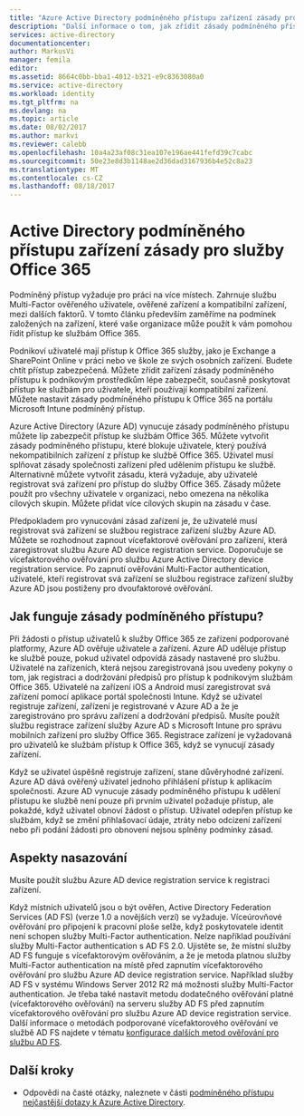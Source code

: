 ```yaml
---
title: "Azure Active Directory podmíněného přístupu zařízení zásady pro služby Office 365 | Microsoft Docs"
description: "Další informace o tom, jak zřídit zásady podmíněného přístupu zařízení, abyste měli podnikovým prostředkům informace zabezpečení, při zachování uživatele dodržování předpisů a přístup ke službám."
services: active-directory
documentationcenter: 
author: MarkusVi
manager: femila
editor: 
ms.assetid: 8664c0bb-bba1-4012-b321-e9c8363080a0
ms.service: active-directory
ms.workload: identity
ms.tgt_pltfrm: na
ms.devlang: na
ms.topic: article
ms.date: 08/02/2017
ms.author: markvi
ms.reviewer: calebb
ms.openlocfilehash: 10a4a23af08c31ea107e196ae441fefd39c7cabc
ms.sourcegitcommit: 50e23e8d3b1148ae2d36dad3167936b4e52c8a23
ms.translationtype: MT
ms.contentlocale: cs-CZ
ms.lasthandoff: 08/18/2017
---
```

# <a name="active-directory-conditional-access-device-policies-for-office-365-services"></a>Active Directory podmíněného přístupu zařízení zásady pro služby Office 365

Podmíněný přístup vyžaduje pro práci na více místech. Zahrnuje službu Multi-Factor ověřeného uživatele, ověřené zařízení a kompatibilní zařízení, mezi dalších faktorů. V tomto článku především zaměříme na podmínek založených na zařízení, které vaše organizace může použít k vám pomohou řídit přístup ke službám Office 365. 

Podnikoví uživatelé mají přístup k Office 365 služby, jako je Exchange a SharePoint Online v práci nebo ve škole ze svých osobních zařízení. Budete chtít přístup zabezpečená. Můžete zřídit zařízení zásady podmíněného přístupu k podnikovým prostředkům lépe zabezpečit, současně poskytovat přístup ke službám pro uživatele, kteří používají kompatibilní zařízení. Můžete nastavit zásady podmíněného přístupu k Office 365 na portálu Microsoft Intune podmíněný přístup.

Azure Active Directory (Azure AD) vynucuje zásady podmíněného přístupu můžete líp zabezpečit přístup ke službám Office 365. Můžete vytvořit zásady podmíněného přístupu, které blokuje uživatele, který používá nekompatibilních zařízení z přístup ke službě Office 365. Uživatel musí splňovat zásady společnosti zařízení před udělením přístupu ke službě. Alternativně můžete vytvořit zásadu, která vyžaduje, aby uživatelé registrovat svá zařízení pro přístup do služby Office 365. Zásady můžete použít pro všechny uživatele v organizaci, nebo omezena na několika cílových skupin. Můžete přidat více cílových skupin na zásadu v čase.

Předpokladem pro vynucování zásad zařízení je, že uživatelé musí registrovat svá zařízení se službou registrace zařízení služby Azure AD. Můžete se rozhodnout zapnout vícefaktorové ověřování pro zařízení, která zaregistrovat službu Azure AD device registration service. Doporučuje se vícefaktorového ověřování pro službu Azure Active Directory device registration service. Po zapnutí ověřování Multi-Factor authentication, uživatelé, kteří registrovat svá zařízení se službou registrace zařízení služby Azure AD jsou postiženy pro dvoufaktorové ověřování.

## <a name="how-does-a-conditional-access-policy-work"></a>Jak funguje zásady podmíněného přístupu?

Při žádosti o přístup uživatelů k služby Office 365 ze zařízení podporované platformy, Azure AD ověřuje uživatele a zařízení. Azure AD uděluje přístup ke službě pouze, pokud uživatel odpovídá zásady nastavené pro službu. Uživatelé na zařízeních, která nejsou zaregistrovaná jsou uvedeny pokyny o tom, jak registraci a dodržování předpisů pro přístup k podnikovým službám Office 365. Uživatelé na zařízení iOS a Android musí zaregistrovat svá zařízení pomocí aplikace portál společnosti Intune. Když se uživatel registruje zařízení, zařízení je registrované v Azure AD a že je zaregistrováno pro správu zařízení a dodržování předpisů. Musíte použít službu registrace zařízení služby Azure AD s Microsoft Intune pro správu mobilních zařízení pro služby Office 365. Registrace zařízení je vyžadovaná pro uživatelů ke službám přístup k Office 365, když se vynucují zásady zařízení.

Když se uživatel úspěšně registruje zařízení, stane důvěryhodné zařízení. Azure AD dává ověřený uživatel jednoho přihlášení přístup k aplikacím společnosti. Azure AD vynucuje zásady podmíněného přístupu k udělení přístupu ke službě není pouze při prvním uživatel požaduje přístup, ale pokaždé, když uživatel obnoví žádost o přístup. Uživatel odepřen přístup ke službám, když se změní přihlašovací údaje, ztráty nebo odcizení zařízení nebo při podání žádosti pro obnovení nejsou splněny podmínky zásad.

## <a name="deployment-considerations"></a>Aspekty nasazování

Musíte použít službu Azure AD device registration service k registraci zařízení.

Když místních uživatelů jsou o být ověřen, Active Directory Federation Services (AD FS) (verze 1.0 a novějších verzí) se vyžaduje. Víceúrovňové ověřování pro připojení k pracovní ploše selže, když poskytovatele identit není schopen služby Multi-Factor authentication. Nelze například používání služby Multi-Factor authentication s AD FS 2.0. Ujistěte se, že místní služby AD FS funguje s vícefaktorovým ověřováním, a že je metoda platnou služby Multi-Factor authentication na místě před zapnutím vícefaktorového ověřování pro službu Azure AD device registration service. Například služby AD FS v systému Windows Server 2012 R2 má možnosti služby Multi-Factor authentication. Je třeba také nastavit metodu dodatečného ověřování platné (vícefaktorového ověřování) na serveru služby AD FS před zapnutím vícefaktorového ověřování pro službu Azure AD device registration service. Další informace o metodách podporované vícefaktorového ověřování ve službě AD FS najdete v tématu [konfigurace dalších metod ověřování pro službu AD FS](/windows-server/identity/ad-fs/operations/configure-additional-authentication-methods-for-ad-fs).

## <a name="next-steps"></a>Další kroky

*   Odpovědi na časté otázky, naleznete v části [podmíněného přístupu nejčastější dotazy k Azure Active Directory](active-directory-conditional-faqs.md).
